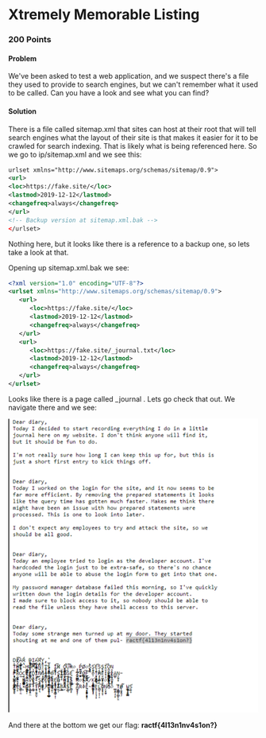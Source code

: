 # **Xtremely Memorable Listing**

### 200 Points

#### **Problem**

We've been asked to test a web application, and we suspect there's a file they used to provide to search engines, but we can't remember what it used to be called. Can you have a look and see what you can find?

#### **Solution**

There is a file called sitemap.xml that sites can host at their root that will tell search engines what the layout of their site is that makes it easier for it to be crawled for search indexing. That is likely what is being referenced here. So we go to ip/sitemap.xml and we see this:

```xml
urlset xmlns="http://www.sitemaps.org/schemas/sitemap/0.9">
<url>
<loc>https://fake.site/</loc>
<lastmod>2019-12-12</lastmod>
<changefreq>always</changefreq>
</url>
<!-- Backup version at sitemap.xml.bak -->
</urlset>
```

Nothing here, but it looks like there is a reference to a backup one, so lets take a look at that.

Opening up sitemap.xml.bak we see:

```xml
<?xml version="1.0" encoding="UTF-8"?>
<urlset xmlns="http://www.sitemaps.org/schemas/sitemap/0.9">
   <url>
      <loc>https://fake.site/</loc>
      <lastmod>2019-12-12</lastmod>
      <changefreq>always</changefreq>
   </url>
   <url>
      <loc>https://fake.site/_journal.txt</loc>
      <lastmod>2019-12-12</lastmod>
      <changefreq>always</changefreq>
   </url>
</urlset> 

```

Looks like there is a page called _journal . Lets go check that out. We navigate there and we see:

![journal](files/xtremely.png)

And there at the bottom we get our flag: **ractf{4l13n1nv4s1on?}**